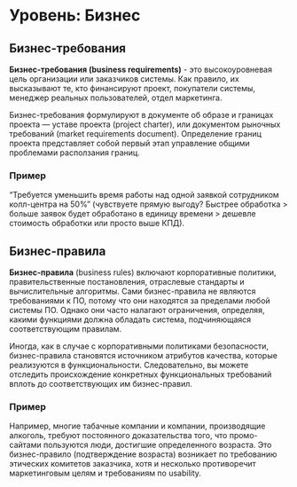 # Уровень: Бизнес

## Бизнес-требования

**Бизнес-требования (business requirements)** - это высокоуровневая цель организации или заказчиков системы. Как правило, их высказывают те, кто финансируют проект, покупатели системы, менеджер реальных пользователей, отдел маркетинга.

Бизнес-требования формулируют в документе об образе и границах проекта — уставе проекта (project charter), или документом рыночных требований (market requirements document). Определение границ проекта представляет собой первый этап управление общими проблемами расползания границ.

### Пример

&#x20;“Требуется уменьшить время работы над одной заявкой сотрудником колл-центра на 50%” (чувствуете прямую выгоду? Быстрее обработка > больше заявок будет обработано в единицу времени > дешевле стоимость обработки или просто выше КПД).

## Бизнес-правила

**Бизнес-правила** (business rules) включают корпоративные политики, правительственные постановления, отраслевые стандарты и вычислительные алгоритмы. Сами бизнес-правила не являются требованиями к ПО, потому что они находятся за пределами любой системы ПО. Однако они часто налагают ограничения, определяя, какими функциями должна обладать система, подчиняющаяся соответствующим правилам.&#x20;

Иногда, как в случае с корпоративными политиками безопасности, бизнес-правила становятся источником атрибутов качества, которые реализуются в функциональности. Следовательно, вы можете отследить происхождение конкретных функциональных требований вплоть до соответствующих им бизнес-правил.

### Пример

Например, многие табачные компании и компании, производящие алкоголь, требуют постоянного доказательства того, что промо-сайтами пользуются люди, достигшие определенного возраста. Это бизнес-правило (подтверждение возраста) возникает по требованию этических комитетов заказчика, хотя и несколько противоречит маркетинговым целям и требованиям по usability.
